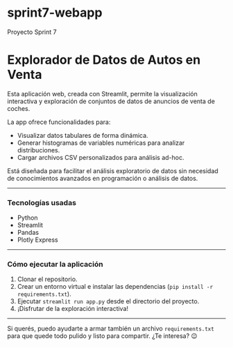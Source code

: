 # sprint7-webapp
Proyecto Sprint 7

# Explorador de Datos de Autos en Venta

Esta aplicación web, creada con Streamlit, permite la visualización interactiva y exploración de conjuntos de datos de anuncios de venta de coches. 

La app ofrece funcionalidades para:  
- Visualizar datos tabulares de forma dinámica.  
- Generar histogramas de variables numéricas para analizar distribuciones.
 - Cargar archivos CSV personalizados para análisis ad-hoc.

Está diseñada para facilitar el análisis exploratorio de datos sin necesidad de conocimientos avanzados en programación o análisis de datos.

---

### Tecnologías usadas

- Python  
- Streamlit  
- Pandas  
- Plotly Express  

---

### Cómo ejecutar la aplicación

1. Clonar el repositorio.  
2. Crear un entorno virtual e instalar las dependencias (`pip install -r requirements.txt`).  
3. Ejecutar `streamlit run app.py` desde el directorio del proyecto.  
4. ¡Disfrutar de la exploración interactiva!

---

Si querés, puedo ayudarte a armar también un archivo `requirements.txt` para que quede todo pulido y listo para compartir. ¿Te interesa? 😉